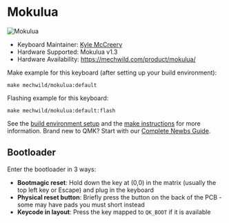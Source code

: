 # Mokulua

![Mokulua](https://i.imgur.com/7fifiQch.jpg)

* Keyboard Maintainer: [Kyle McCreery](https://github.com/kylemccreery)
* Hardware Supported: Mokulua v1.3
* Hardware Availability: https://mechwild.com/product/mokulua/

Make example for this keyboard (after setting up your build environment):

    make mechwild/mokulua:default

Flashing example for this keyboard:

    make mechwild/mokulua:default:flash

See the [build environment setup](https://docs.qmk.fm/#/getting_started_build_tools) and the [make instructions](https://docs.qmk.fm/#/getting_started_make_guide) for more information. Brand new to QMK? Start with our [Complete Newbs Guide](https://docs.qmk.fm/#/newbs).

## Bootloader

Enter the bootloader in 3 ways:

* **Bootmagic reset**: Hold down the key at (0,0) in the matrix (usually the top left key or Escape) and plug in the keyboard
* **Physical reset button**: Briefly press the button on the back of the PCB - some may have pads you must short instead
* **Keycode in layout**: Press the key mapped to `QK_BOOT` if it is available
